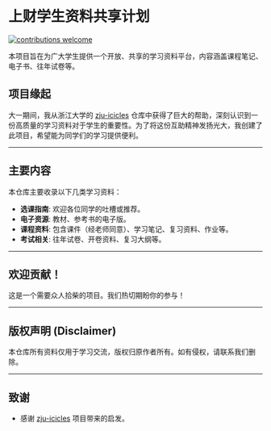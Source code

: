 # 上财学生资料共享计划

[![contributions welcome](https://img.shields.io/badge/contributions-welcome-brightgreen.svg?style=flat)](./CONTRIBUTING.md)

本项目旨在为广大学生提供一个开放、共享的学习资料平台，内容涵盖课程笔记、电子书、往年试卷等。

## 项目缘起

大一期间，我从浙江大学的 [zju-icicles](https://github.com/QSCTech/zju-icicles) 仓库中获得了巨大的帮助，深刻认识到一份高质量的学习资料对于学生的重要性。为了将这份互助精神发扬光大，我创建了此项目，希望能为同学们的学习提供便利。

---
## 主要内容

本仓库主要收录以下几类学习资料：
* **选课指南**: 欢迎各位同学的吐槽或推荐。
* **电子资源**: 教材、参考书的电子版。
* **课程资料**: 包含课件（经老师同意）、学习笔记、复习资料、作业等。
* **考试相关**: 往年试卷、开卷资料、复习大纲等。
---
## 欢迎贡献！

这是一个需要众人拾柴的项目。我们热切期盼你的参与！

---
## 版权声明 (Disclaimer)

本仓库所有资料仅用于学习交流，版权归原作者所有。如有侵权，请联系我们删除。

---
## 致谢
* 感谢 [zju-icicles](https://github.com/QSCTech/zju-icicles) 项目带来的启发。